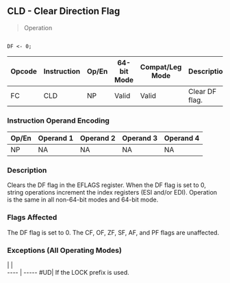 ## CLD - Clear Direction Flag

> Operation
``` slim

DF <- 0;

```

 Opcode| Instruction| Op/En| 64-bit Mode| Compat/Leg Mode| Description   
 ---  | --- | --- | --- | --- | ---
 FC    | CLD        | NP   | Valid      | Valid          | Clear DF flag.

### Instruction Operand Encoding
 Op/En| Operand 1| Operand 2| Operand 3| Operand 4
 ---  | --- | --- | --- | ---
 NP   | NA       | NA       | NA       | NA       

### Description
Clears the DF flag in the EFLAGS register. When the DF flag is set to 0, string
operations increment the index registers (ESI and/or EDI). Operation is the
same in all non-64-bit modes and 64-bit mode.



### Flags Affected
The DF flag is set to 0. The CF, OF, ZF, SF, AF, and PF flags are unaffected.


### Exceptions (All Operating Modes)
   | |  
---- | -----
 #UD| If the LOCK prefix is used.
